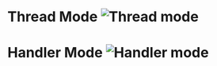 # Thread Mode ![Thread mode](https://github.com/user-attachments/assets/87c81497-598a-4f75-a266-0fd970458403)
# Handler Mode ![Handler mode](https://github.com/user-attachments/assets/0b241b89-66e8-47f8-8a64-fbb26b3cb8d7)

